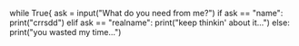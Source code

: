 while True{
  ask = input("What do you need from me?")
  if ask == "name":
    print("crrsdd")
  elif ask == "realname":
    print("keep thinkin' about it...")
  else:
    print("you wasted my time...")
